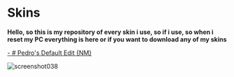 # Skins

**Hello, so this is my repository of every skin i use, so if i use, so when i reset my PC everything is here or if you want to download any of my skins**

[-        # Pedro's Default Edit {NM}](http://www.mediafire.com/file/h42151u2k5wd4ao/-_%2523_Pedro%2527s_Default_Edit_%257BNM%257D.osk/file)

![screenshot038](https://user-images.githubusercontent.com/73403828/101267057-b1c0e280-3733-11eb-88d5-b84bc1ea3c31.jpg)
